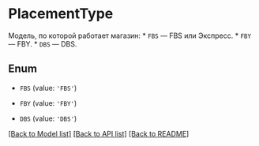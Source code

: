 # PlacementType

Модель, по которой работает магазин:  * `FBS` — FBS или Экспресс. * `FBY` — FBY. * `DBS` — DBS. 

## Enum

* `FBS` (value: `'FBS'`)

* `FBY` (value: `'FBY'`)

* `DBS` (value: `'DBS'`)

[[Back to Model list]](../README.md#documentation-for-models) [[Back to API list]](../README.md#documentation-for-api-endpoints) [[Back to README]](../README.md)


